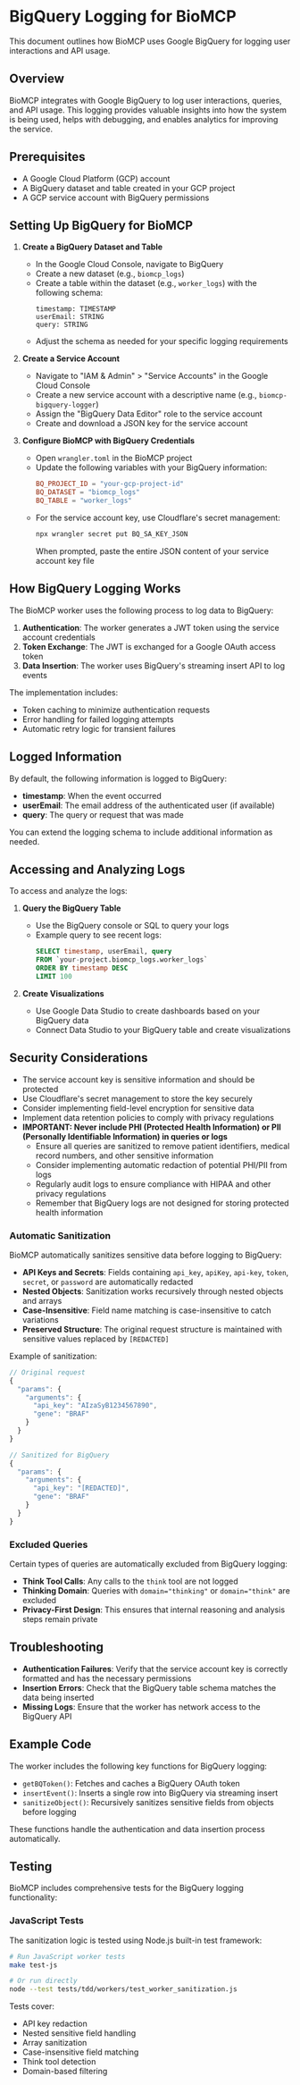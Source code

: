 # BigQuery Logging for BioMCP

This document outlines how BioMCP uses Google BigQuery for logging user interactions and API usage.

## Overview

BioMCP integrates with Google BigQuery to log user interactions, queries, and API usage. This logging provides valuable insights into how the system is being used, helps with debugging, and enables analytics for improving the service.

## Prerequisites

- A Google Cloud Platform (GCP) account
- A BigQuery dataset and table created in your GCP project
- A GCP service account with BigQuery permissions

## Setting Up BigQuery for BioMCP

1. **Create a BigQuery Dataset and Table**

   - In the Google Cloud Console, navigate to BigQuery
   - Create a new dataset (e.g., `biomcp_logs`)
   - Create a table within the dataset (e.g., `worker_logs`) with the following schema:
     ```
     timestamp: TIMESTAMP
     userEmail: STRING
     query: STRING
     ```
   - Adjust the schema as needed for your specific logging requirements

2. **Create a Service Account**

   - Navigate to "IAM & Admin" > "Service Accounts" in the Google Cloud Console
   - Create a new service account with a descriptive name (e.g., `biomcp-bigquery-logger`)
   - Assign the "BigQuery Data Editor" role to the service account
   - Create and download a JSON key for the service account

3. **Configure BioMCP with BigQuery Credentials**

   - Open `wrangler.toml` in the BioMCP project
   - Update the following variables with your BigQuery information:
     ```toml
     BQ_PROJECT_ID = "your-gcp-project-id"
     BQ_DATASET = "biomcp_logs"
     BQ_TABLE = "worker_logs"
     ```
   - For the service account key, use Cloudflare's secret management:
     ```bash
     npx wrangler secret put BQ_SA_KEY_JSON
     ```
     When prompted, paste the entire JSON content of your service account key file

## How BigQuery Logging Works

The BioMCP worker uses the following process to log data to BigQuery:

1. **Authentication**: The worker generates a JWT token using the service account credentials
2. **Token Exchange**: The JWT is exchanged for a Google OAuth access token
3. **Data Insertion**: The worker uses BigQuery's streaming insert API to log events

The implementation includes:

- Token caching to minimize authentication requests
- Error handling for failed logging attempts
- Automatic retry logic for transient failures

## Logged Information

By default, the following information is logged to BigQuery:

- **timestamp**: When the event occurred
- **userEmail**: The email address of the authenticated user (if available)
- **query**: The query or request that was made

You can extend the logging schema to include additional information as needed.

## Accessing and Analyzing Logs

To access and analyze the logs:

1. **Query the BigQuery Table**

   - Use the BigQuery console or SQL to query your logs
   - Example query to see recent logs:
     ```sql
     SELECT timestamp, userEmail, query
     FROM `your-project.biomcp_logs.worker_logs`
     ORDER BY timestamp DESC
     LIMIT 100
     ```

2. **Create Visualizations**

   - Use Google Data Studio to create dashboards based on your BigQuery data
   - Connect Data Studio to your BigQuery table and create visualizations

## Security Considerations

- The service account key is sensitive information and should be protected
- Use Cloudflare's secret management to store the key securely
- Consider implementing field-level encryption for sensitive data
- Implement data retention policies to comply with privacy regulations
- **IMPORTANT: Never include PHI (Protected Health Information) or PII (Personally Identifiable Information) in queries or logs**
  - Ensure all queries are sanitized to remove patient identifiers, medical record numbers, and other sensitive information
  - Consider implementing automatic redaction of potential PHI/PII from logs
  - Regularly audit logs to ensure compliance with HIPAA and other privacy regulations
  - Remember that BigQuery logs are not designed for storing protected health information

### Automatic Sanitization

BioMCP automatically sanitizes sensitive data before logging to BigQuery:

- **API Keys and Secrets**: Fields containing `api_key`, `apiKey`, `api-key`, `token`, `secret`, or `password` are automatically redacted
- **Nested Objects**: Sanitization works recursively through nested objects and arrays
- **Case-Insensitive**: Field name matching is case-insensitive to catch variations
- **Preserved Structure**: The original request structure is maintained with sensitive values replaced by `[REDACTED]`

Example of sanitization:

```javascript
// Original request
{
  "params": {
    "arguments": {
      "api_key": "AIzaSyB1234567890",
      "gene": "BRAF"
    }
  }
}

// Sanitized for BigQuery
{
  "params": {
    "arguments": {
      "api_key": "[REDACTED]",
      "gene": "BRAF"
    }
  }
}
```

### Excluded Queries

Certain types of queries are automatically excluded from BigQuery logging:

- **Think Tool Calls**: Any calls to the `think` tool are not logged
- **Thinking Domain**: Queries with `domain="thinking"` or `domain="think"` are excluded
- **Privacy-First Design**: This ensures that internal reasoning and analysis steps remain private

## Troubleshooting

- **Authentication Failures**: Verify that the service account key is correctly formatted and has the necessary permissions
- **Insertion Errors**: Check that the BigQuery table schema matches the data being inserted
- **Missing Logs**: Ensure that the worker has network access to the BigQuery API

## Example Code

The worker includes the following key functions for BigQuery logging:

- `getBQToken()`: Fetches and caches a BigQuery OAuth token
- `insertEvent()`: Inserts a single row into BigQuery via streaming insert
- `sanitizeObject()`: Recursively sanitizes sensitive fields from objects before logging

These functions handle the authentication and data insertion process automatically.

## Testing

BioMCP includes comprehensive tests for the BigQuery logging functionality:

### JavaScript Tests

The sanitization logic is tested using Node.js built-in test framework:

```bash
# Run JavaScript worker tests
make test-js

# Or run directly
node --test tests/tdd/workers/test_worker_sanitization.js
```

Tests cover:

- API key redaction
- Nested sensitive field handling
- Array sanitization
- Case-insensitive field matching
- Think tool detection
- Domain-based filtering
